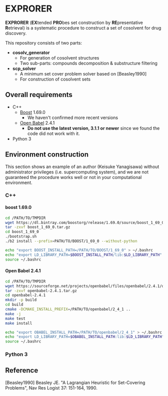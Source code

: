 # EXPRORER
**EXPRORER** (**EX**tended **PRO**bes set construction by **RE**presentative **R**etrieval) is 
a systematic procedure to construct a set of cosolvent for drug discovery.

This repository consists of two parts:
- **cosolv_generator**
  - For generation of cosolvent structures
  - Two sub-parts: compounds decomposition & substructure filtering
- **scp_solver**
  - A minimum set cover problem solver based on [Beasley1990]
  - For construction of cosolvent sets
  
## Overall requirements

- C++
  - [Boost](https://www.boost.org/) 1.69.0
    - We haven't confirmed more recent versions
  - [Open Babel](http://openbabel.org/wiki/Main_Page) 2.4.1
    - **Do not use the latest version, 3.1.1 or newer** since we found the code did not work with it.
- Python 3

## Environment construction
This section shows an example of an author (Keisuke Yanagisawa) without administrator privileges (i.e. supercomputing system), and we are not guaranteed the procedure works well or not in your computational environment. 

### C++

#### boost 1.69.0

```bash
cd /PATH/TO/TMPDIR
wget https://dl.bintray.com/boostorg/release/1.69.0/source/boost_1_69_0.tar.gz
tar -zxvf boost_1_69_0.tar.gz
cd boost_1_69_0
./bootstrap.sh
./b2 install --prefix=PATH/TO/BOOST/1_69_0 --without-python

echo "export BOOST_INSTALL_PATH=/PATH/TO/BOOST/1_69_0" > ~/.bashrc
echo "export LD_LIBRARY_PATH=$BOOST_INSTALL_PATH/lib:$LD_LIBRARY_PATH" > ~/.bashrc
source ~/.bashrc
```

#### Open Babel 2.4.1

```bash
cd /PATH/TO/TMPDIR
wget https://sourceforge.net/projects/openbabel/files/openbabel/2.4.1/openbabel-2.4.1.tar.gz/download -O openbabel-2.4.1.tar.gz
tar -zxvf openbabel-2.4.1.tar.gz
cd openbabel-2.4.1
mkdir -p build
cd build
cmake -DCMAKE_INSTALL_PREFIX=/PATH/TO/openbabel/2_4_1 .. 
make -j
make test
make install

echo "export OBABEL_INSTALL_PATH=/PATH/TO/openbabel/2_4_1" > ~/.bashrc
echo "export LD_LIBRARY_PATH=$OBABEL_INSTALL_PATH:lib:$LD_LIBRARY_PATH" > ~/.bashrc
source ~/.bashrc
```

### Python 3


## Reference
[Beasley1990] Beasley JE. "A Lagrangian Heuristic for Set-Covering Problems", Nav Res Logist 37: 151-164, 1990.  
